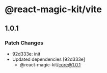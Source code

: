 # @react-magic-kit/vite

## 1.0.1

### Patch Changes

- 92d333e: init
- Updated dependencies [92d333e]
  - @react-magic-kit/core@1.0.1
